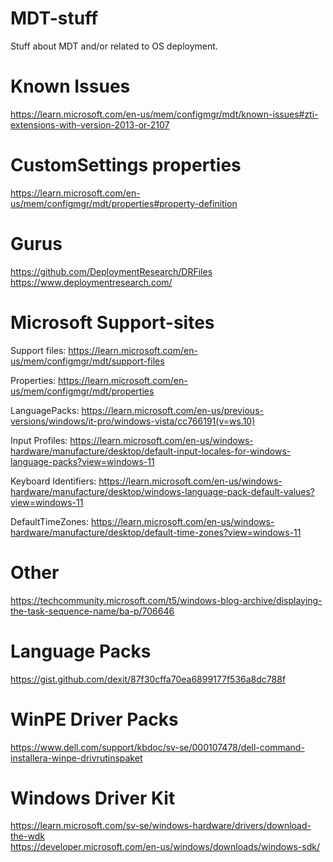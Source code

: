 # MDT-stuff
Stuff about MDT and/or related to OS deployment.

# Known Issues
https://learn.microsoft.com/en-us/mem/configmgr/mdt/known-issues#zti-extensions-with-version-2013-or-2107

# CustomSettings properties
https://learn.microsoft.com/en-us/mem/configmgr/mdt/properties#property-definition

# Gurus
https://github.com/DeploymentResearch/DRFiles  
https://www.deploymentresearch.com/  

# Microsoft Support-sites
Support files:
https://learn.microsoft.com/en-us/mem/configmgr/mdt/support-files  

Properties:
https://learn.microsoft.com/en-us/mem/configmgr/mdt/properties  

LanguagePacks:
https://learn.microsoft.com/en-us/previous-versions/windows/it-pro/windows-vista/cc766191(v=ws.10)  

Input Profiles:
https://learn.microsoft.com/en-us/windows-hardware/manufacture/desktop/default-input-locales-for-windows-language-packs?view=windows-11  

Keyboard Identifiers:
https://learn.microsoft.com/en-us/windows-hardware/manufacture/desktop/windows-language-pack-default-values?view=windows-11  

DefaultTimeZones:
https://learn.microsoft.com/en-us/windows-hardware/manufacture/desktop/default-time-zones?view=windows-11  

# Other
https://techcommunity.microsoft.com/t5/windows-blog-archive/displaying-the-task-sequence-name/ba-p/706646  

# Language Packs
https://gist.github.com/dexit/87f30cffa70ea6899177f536a8dc788f  

# WinPE Driver Packs
https://www.dell.com/support/kbdoc/sv-se/000107478/dell-command-installera-winpe-drivrutinspaket  

# Windows Driver Kit
https://learn.microsoft.com/sv-se/windows-hardware/drivers/download-the-wdk  
https://developer.microsoft.com/en-us/windows/downloads/windows-sdk/  
